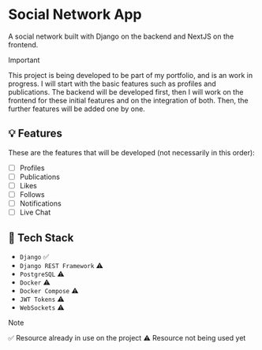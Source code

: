 # Social Network App

A social network built with Django on the backend and NextJS on the frontend.

> [!IMPORTANT]
> This project is being developed to be part of my portfolio, and is an work in progress. I will start with the basic features such as profiles and publications. The backend will be developed first, then I will work on the frontend for these initial features and on the integration of both. Then, the further features will be added one by one.

## 💡 Features
These are the features that will be developed (not necessarily in this order):
- [ ] Profiles
- [ ] Publications
- [ ] Likes
- [ ] Follows
- [ ] Notifications
- [ ] Live Chat

## 🔧 Tech Stack

- `Django` :white_check_mark:
- `Django REST Framework` :warning:
- `PostgreSQL` :warning:
- `Docker` :warning:
- `Docker Compose` :warning:
- `JWT Tokens` :warning:
- `WebSockets` :warning:

> [!NOTE]
> :white_check_mark: Resource already in use on the project 
> :warning: Resource not being used yet
